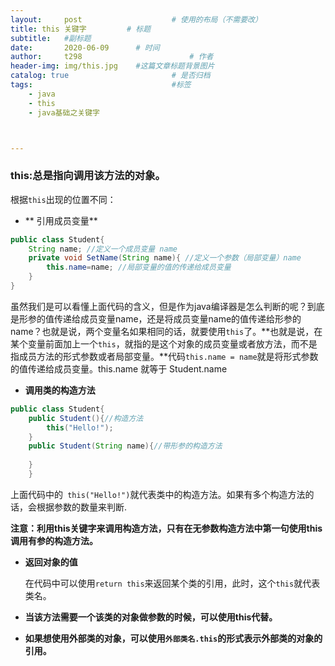 ```yaml
---
layout:     post   				    # 使用的布局（不需要改）
title: this 关键字			# 标题 
subtitle:   #副标题
date:       2020-06-09		# 时间
author:     t298						# 作者
header-img: img/this.jpg 	#这篇文章标题背景图片
catalog: true 						# 是否归档
tags:								#标签
    - java
    - this
    - java基础之关键字



---
```



### this:总是指向调用该方法的对象。

根据`this`出现的位置不同：



- ** 引用成员变量**

```java
public class Student{
    String name; //定义一个成员变量 name
    private void SetName(String name){ //定义一个参数（局部变量）name
        this.name=name; //局部变量的值的传递给成员变量
    }
}
```

虽然我们是可以看懂上面代码的含义，但是作为java编译器是怎么判断的呢？到底是形参的值传递给成员变量name，还是将成员变量name的值传递给形参的name？也就是说，两个变量名如果相同的话，就要使用`this`了。**也就是说，在某个变量前面加上一个`this`，就指的是这个对象的成员变量或者放方法，而不是指成员方法的形式参数或者局部变量。**代码`this.name = name`就是将形式参数的值传递给成员变量。this.name  就等于 Student.name



- **调用类的构造方法**

```java
public class Student{
    public Student(){//构造方法
        this("Hello!");
    }
    public Student(String name){//带形参的构造方法
        
    }
    }
```

上面代码中的` this("Hello!")`就代表类中的构造方法。如果有多个构造方法的话，会根据参数的数量来判断.

**注意：利用this关键字来调用构造方法，只有在无参数构造方法中第一句使用this调用有参的构造方法。**

-  **返回对象的值**

   在代码中可以使用`return this`来返回某个类的引用，此时，这个`this`就代表类名。

   

-  **当该方法需要一个该类的对象做参数的时候，可以使用this代替。**

-  **如果想使用外部类的对象，可以使用`外部类名.this`的形式表示外部类的对象的引用。**


